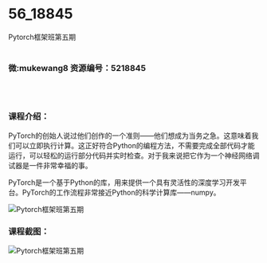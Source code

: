 # 56_18845
Pytorch框架班第五期
<br/></br>
<h3>微:mukewang8 资源编号：5218845</h3>
<br/></br>
<h3>课程介绍：</h3>
<p><a title="查看与 PyTorch 相关的文章" target="_blank">PyTorch</a>的创始人说过他们创作的一个准则——他们想成为当务之急。这意味着我们可以立即执行计算。这正好符合Python的编程方法，不需要完成全部代码才能运行，可以轻松的运行部分代码并实时检查。对于我来说把它作为一个神经网络调试器是一件非常幸福的事。</p>
<p><a title="查看与 PyTorch 相关的文章" target="_blank">PyTorch</a>是一个基于Python的库，用来提供一个具有灵活性的深度学习开发平台。PyTorch的工作流程非常接近Python的科学计算库——numpy。</p>
<p><img src="https://www.ko996.com/wp-content/uploads/img/2021/03/1-25-300x212.png" alt="Pytorch框架班第五期"></p>
<div class="info-desc">
<h3>课程截图：</h3>
<p><img src="https://www.ko996.com/wp-content/uploads/img/2021/03/2-23.png" alt="Pytorch框架班第五期"></p>


			
</div>
